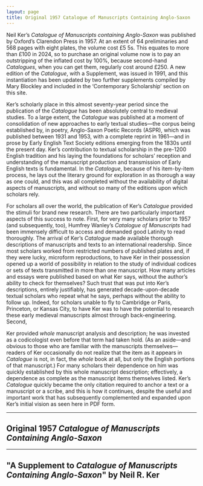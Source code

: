 ```yaml
---
layout: page
title: Original 1957 Catalogue of Manuscripts Containing Anglo-Saxon
---
```


Neil Ker’s *Catalogue of Manuscripts containing Anglo-Saxon* was published by Oxford’s Clarendon Press in 1957. At an extent of 64 preliminaries and 568 pages with eight plates, the volume cost £5 5s. This equates to more than £100 in 2024, so to purchase an original volume now is to pay an outstripping of the inflated cost by 100%, because second-hand *Catalogues*, when you can get them, regularly cost around £250. A new edition of the *Catalogue*, with a Supplement, was issued in 1991, and this instantiation has been updated by two further supplements compiled by Mary Blockley and included in the ‘Contemporary Scholarship’ section on this site.

Ker’s scholarly place in this almost seventy-year period since the publication of the *Catalogue* has been absolutely central to medieval studies. To a large extent, the *Catalogue* was published at a moment of consolidation of new approaches to early textual studies—the corpus being established by, in poetry, Anglo-Saxon Poetic Records (ASPR), which was published between 1931 and 1953, with a complete reprint in 1961—and in prose by Early English Text Society editions emerging from the 1830s until the present day. Ker’s contribution to textual scholarship in the pre-1200 English tradition and his laying the foundations for scholars’ reception and understanding of the manuscript production and transmission of Early English texts is fundamental. In the *Catalogue*, because of his item-by-item process, he lays out the literary ground for exploration in as thorough a way as one could, and this was all completed without the availability of digital aspects of manuscripts, and without so many of the editions upon which scholars rely.

For scholars all over the world, the publication of Ker’s *Catalogue* provided the stimuli for brand new research. There are two particularly important aspects of this success to note. First, for very many scholars prior to 1957 (and subsequently, too), Humfrey Wanley’s *Catalogue of Manuscripts* had been immensely difficult to access and demanded good Latinity to read thoroughly. The arrival of Ker’s *Catalogue* made available thorough descriptions of manuscripts and texts to an international readership. Since most scholars worked from restricted numbers of published plates and, if they were lucky, microform reproductions, to have Ker in their possession opened up a world of possibility in relation to the study of individual codices or sets of texts transmitted in more than one manuscript. How many articles and essays were published based on what Ker says, without the author’s ability to check for themselves? Such trust that was put into Ker’s descriptions, entirely justifiably, has generated decade-upon-decade textual scholars who repeat what he says, perhaps without the ability to follow up. Indeed, for scholars unable to fly to Cambridge or Paris, Princeton, or Kansas City, to have Ker was to have the potential to research these early medieval manuscripts almost through back-engineering. Second,

Ker provided *whole* manuscript analysis and description; he was invested as a codicologist even before that term had taken hold. (As an aside—and obvious to those who are familiar with the manuscripts themselves—readers of Ker occasionally do not realize that the item as it appears in *Catalogue* is not, in fact, the *whole* book at all, but only the English portions of that manuscript.) For many scholars their dependence on him was quickly established by this whole manuscript description; effectively, a dependence as complete as the manuscript items themselves listed. Ker’s *Catalogue* quickly became the only citation required to anchor a text or a manuscript or a scribe, and this is how it continues, despite the useful and important work that has subsequently complemented and expanded upon Ker’s initial vision as seen here in PDF form.

-----

## Original 1957 *Catalogue of Manuscripts Containing Anglo-Saxon*
<object data="{{ site.url }}{{ site.baseurl }}/_pdfs/Original-Ker-Catalogue.pdf" width="800" height="600"></object>

-----

## "A Supplement to *Catalogue of Manuscripts Containing Anglo-Saxon*" by Neil R. Ker
<object data="{{ site.url }}{{ site.baseurl }}/_pdfs/Ker-Corrigenda.pdf" width="800" height="600"></object>

